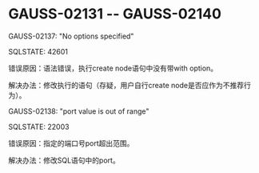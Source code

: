 # GAUSS-02131 -- GAUSS-02140<a name="ZH-CN_TOPIC_0302072990"></a>

GAUSS-02137: "No options specified"

SQLSTATE: 42601

错误原因：语法错误，执行create node语句中没有带with option。

解决办法：修改执行的语句（存疑，用户自行create node是否应作为不推荐行为）。

GAUSS-02138: "port value is out of range"

SQLSTATE: 22003

错误原因：指定的端口号port超出范围。

解决办法：修改SQL语句中的port。

